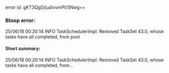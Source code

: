 error id: gKT3QgD/judivvmPI/5Nwg==
### Bloop error:

25/06/18 00:20:14 INFO TaskSchedulerImpl: Removed TaskSet 43.0, whose tasks have all completed, from pool
#### Short summary: 

25/06/18 00:20:14 INFO TaskSchedulerImpl: Removed TaskSet 43.0, whose tasks have all completed, from...